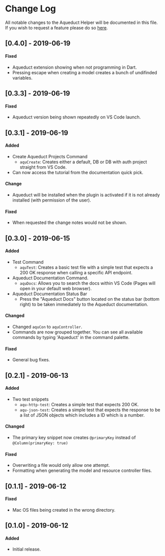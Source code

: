 # Change Log
All notable changes to the Aqueduct Helper will be documented in this file. If you wish to request a feature please do so [here](https://github.com/AzMoza/aqueduct-helper/issues/new).

## [0.4.0] - 2019-06-19
#### Fixed
- Aqueduct extension showing when not programming in Dart.
- Pressing escape when creating a model creates a bunch of undifinded variables.

## [0.3.3] - 2019-06-19
#### Fixed
- Aqueduct version being shown repeatedly on VS Code launch.

## [0.3.1] - 2019-06-19
#### Added
- Create Aqueduct Projects Command
    - `aquCreate`: Creates either a default, DB or DB with auth project straight from VS Code.
- Can now access the tutorial from the documentation quick pick.
#### Change
- Aqueduct will be installed when the plugin is activated if it is not already installed (with permission of the user).
#### Fixed
- When requested the change notes would not be shown.

## [0.3.0] - 2019-06-15
#### Added
- Test Command
    - `aquTest`: Creates a basic test file with a simple test that expects a 200 OK response when calling a specific API endpoint.
- Aqueduct Documentation Command.
    - `aquDocs`: Allows you to search the docs within VS Code (Pages will open in your default web browser).
- Aqueduct Documentation Status Bar
    - Press the "Aqueduct Docs" button located on the status bar (bottom right) to be taken immediately to the Aqueduct documentation.
#### Changed
- Changed `aquCon` to `aquController`.
- Commands are now grouped together. You can see all available commands by typing 'Aqueduct' in the command palette.
#### Fixed
- General bug fixes.

## [0.2.1] - 2019-06-13
#### Added
- Two test snippets
    - `aqu-http-test`: Creates a simple test that expects 200 OK.
    - `aqu-json-test`: Creates a simple test that expects the response to be a list of JSON objects which includes a ID which is a number.
#### Changed
- The primary key snippet now creates `@primaryKey` instead of `@Column(primaryKey: true)`
#### Fixed
- Overwriting a file would only allow one attempt.
- Formatting when generating the model and resource controller files.

## [0.1.1] - 2019-06-12
#### Fixed
- Mac OS files being created in the wrong directory.

## [0.1.0] - 2019-06-12
#### Added
- Initial release.